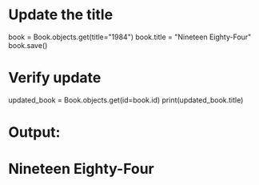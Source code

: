 # Update the title
book = Book.objects.get(title="1984")
book.title = "Nineteen Eighty-Four"
book.save()

# Verify update
updated_book = Book.objects.get(id=book.id)
print(updated_book.title)

# Output:
# Nineteen Eighty-Four
